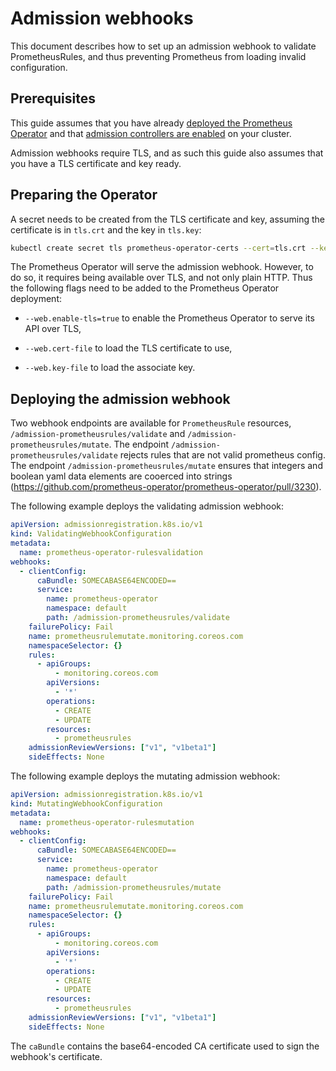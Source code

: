 # Admission webhooks

This document describes how to set up an admission webhook to validate
PrometheusRules, and thus preventing Prometheus from loading invalid
configuration.

## Prerequisites

This guide assumes that you have already [deployed the Prometheus
Operator](getting-started.md) and that [admission
controllers are
enabled](https://kubernetes.io/docs/reference/access-authn-authz/admission-controllers/#how-do-i-turn-on-an-admission-controller)
on your cluster.

Admission webhooks require TLS, and as such this guide also assumes that you
have a TLS certificate and key ready.

## Preparing the Operator

A secret needs to be created from the TLS certificate and key, assuming the
certificate is in `tls.crt` and the key in `tls.key`:

```bash
kubectl create secret tls prometheus-operator-certs --cert=tls.crt --key=tls.key
```

The Prometheus Operator will serve the admission webhook. However, to do so, it
requires being available over TLS, and not only plain HTTP. Thus the following
flags need to be added to the Prometheus Operator deployment:

* `--web.enable-tls=true` to enable the Prometheus Operator to serve its API
  over TLS,

* `--web.cert-file` to load the TLS certificate to use,

* `--web.key-file` to load the associate key.

## Deploying the admission webhook

Two webhook endpoints are available for `PrometheusRule` resources, `/admission-prometheusrules/validate` and `/admission-prometheusrules/mutate`.  The endpoint `/admission-prometheusrules/validate` rejects rules that are not valid prometheus config. The endpoint `/admission-prometheusrules/mutate` ensures that integers and boolean yaml data elements are cooerced into strings (https://github.com/prometheus-operator/prometheus-operator/pull/3230).

The following example deploys the validating admission webhook:

```yaml
apiVersion: admissionregistration.k8s.io/v1
kind: ValidatingWebhookConfiguration
metadata:
  name: prometheus-operator-rulesvalidation
webhooks:
  - clientConfig:
      caBundle: SOMECABASE64ENCODED==
      service:
        name: prometheus-operator
        namespace: default
        path: /admission-prometheusrules/validate
    failurePolicy: Fail
    name: prometheusrulemutate.monitoring.coreos.com
    namespaceSelector: {}
    rules:
      - apiGroups:
          - monitoring.coreos.com
        apiVersions:
          - '*'
        operations:
          - CREATE
          - UPDATE
        resources:
          - prometheusrules
    admissionReviewVersions: ["v1", "v1beta1"]
    sideEffects: None
```
The following example deploys the mutating admission webhook:
```yaml
apiVersion: admissionregistration.k8s.io/v1
kind: MutatingWebhookConfiguration
metadata:
  name: prometheus-operator-rulesmutation
webhooks:
  - clientConfig:
      caBundle: SOMECABASE64ENCODED==
      service:
        name: prometheus-operator
        namespace: default
        path: /admission-prometheusrules/mutate
    failurePolicy: Fail
    name: prometheusrulemutate.monitoring.coreos.com
    namespaceSelector: {}
    rules:
      - apiGroups:
          - monitoring.coreos.com
        apiVersions:
          - '*'
        operations:
          - CREATE
          - UPDATE
        resources:
          - prometheusrules
    admissionReviewVersions: ["v1", "v1beta1"]
    sideEffects: None
```

The `caBundle` contains the base64-encoded CA certificate used to sign the
webhook's certificate.
